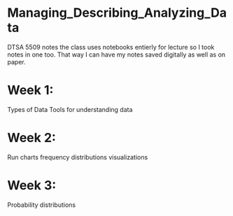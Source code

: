 # Managing_Describing_Analyzing_Data
DTSA 5509 notes the class uses notebooks entierly for lecture so I took notes in one too. That way I can have my notes saved digitally as well as on paper.
# Week 1:
Types of Data
Tools for understanding data


# Week 2:
Run charts frequency distributions visualizations

# Week 3:
Probability distributions
